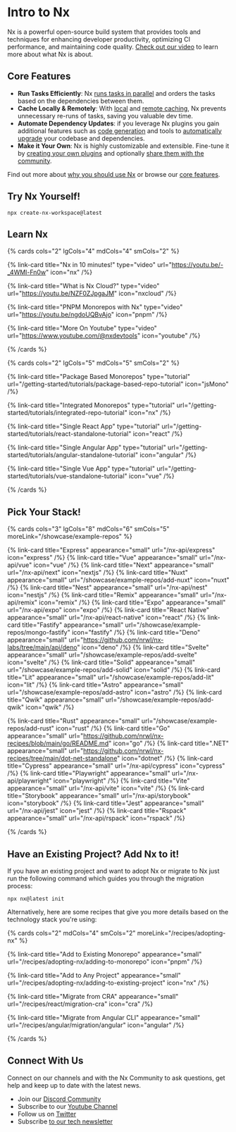 # Intro to Nx

Nx is a powerful open-source build system that provides tools and techniques for enhancing developer productivity, optimizing CI performance, and maintaining code quality. [Check out our video](/getting-started/why-nx) to learn more about what Nx is about.

## Core Features

- **Run Tasks Efficiently**: Nx [runs tasks in parallel](/core-features/run-tasks) and orders the tasks based on the dependencies between them.
- **Cache Locally & Remotely**: With [local](/core-features/cache-task-results) and [remote caching](/ci/features/remote-cache), Nx prevents unnecessary re-runs of tasks, saving you valuable dev time.
- **Automate Dependency Updates**: if you leverage Nx plugins you gain additional features such as [code generation](/core-features/plugin-features/use-code-generators) and tools to [automatically upgrade](core-features/automate-updating-dependencies) your codebase and dependencies.
- **Make it Your Own**: Nx is highly customizable and extensible. Fine-tune it by [creating your own plugins](/extending-nx/intro/getting-started) and optionally [share them with the community](/extending-nx/tutorials/publish-plugin#publish-your-nx-plugin).

<!-- - **Monorepo and Single Projects**: Nx supports both, monorepos as well as single-project (standalone) workspaces. -->

Find out more about [why you should use Nx](/getting-started/why-nx) or browse our [core features](/core-features).

## Try Nx Yourself!

```shell
npx create-nx-workspace@latest
```

## Learn Nx

{% cards cols="2" lgCols="4" mdCols="4" smCols="2" %}

{% link-card title="Nx in 10 minutes!" type="video" url="https://youtu.be/-_4WMl-Fn0w" icon="nx" /%}

{% link-card title="What is Nx Cloud?" type="video" url="https://youtu.be/NZF0ZJpgaJM" icon="nxcloud" /%}

{% link-card title="PNPM Monorepos with Nx" type="video" url="https://youtu.be/ngdoUQBvAjo" icon="pnpm" /%}

{% link-card title="More On Youtube" type="video" url="https://www.youtube.com/@nxdevtools" icon="youtube" /%}

{% /cards %}

{% cards cols="2" lgCols="5" mdCols="5" smCols="2" %}

{% link-card title="Package Based Monorepos" type="tutorial" url="/getting-started/tutorials/package-based-repo-tutorial" icon="jsMono" /%}

{% link-card title="Integrated Monorepos" type="tutorial" url="/getting-started/tutorials/integrated-repo-tutorial" icon="nx" /%}

{% link-card title="Single React App" type="tutorial" url="/getting-started/tutorials/react-standalone-tutorial" icon="react" /%}

{% link-card title="Single Angular App" type="tutorial" url="/getting-started/tutorials/angular-standalone-tutorial" icon="angular" /%}

{% link-card title="Single Vue App" type="tutorial" url="/getting-started/tutorials/vue-standalone-tutorial" icon="vue" /%}

<!-- {% link-card title="React Monorepo" type="tutorial" url="/getting-started/tutorials/react-standalone-tutorial" icon="reactMono" /%}

{% link-card title="Angular Monorepo" type="tutorial" url="/getting-started/tutorials/angular-standalone-tutorial" icon="angularMono" /%}

{% link-card title="Node Monorepo" type="tutorial" url="/getting-started/tutorials/node-server-tutorial" icon="nodeMono" /%} -->

{% /cards %}

## Pick Your Stack!

{% cards cols="3" lgCols="8" mdCols="6" smCols="5" moreLink="/showcase/example-repos" %}

{% link-card title="Express" appearance="small" url="/nx-api/express" icon="express" /%}
{% link-card title="Vue" appearance="small" url="/nx-api/vue" icon="vue" /%}
{% link-card title="Next" appearance="small" url="/nx-api/next" icon="nextjs" /%}
{% link-card title="Nuxt" appearance="small" url="/showcase/example-repos/add-nuxt" icon="nuxt" /%}
{% link-card title="Nest" appearance="small" url="/nx-api/nest" icon="nestjs" /%}
{% link-card title="Remix" appearance="small" url="/nx-api/remix" icon="remix" /%}
{% link-card title="Expo" appearance="small" url="/nx-api/expo" icon="expo" /%}
{% link-card title="React Native" appearance="small" url="/nx-api/react-native" icon="react" /%}
{% link-card title="Fastify" appearance="small" url="/showcase/example-repos/mongo-fastify" icon="fastify" /%}
{% link-card title="Deno" appearance="small" url="https://github.com/nrwl/nx-labs/tree/main/api/deno" icon="deno" /%}
{% link-card title="Svelte" appearance="small" url="/showcase/example-repos/add-svelte" icon="svelte" /%}
{% link-card title="Solid" appearance="small" url="/showcase/example-repos/add-solid" icon="solid" /%}
{% link-card title="Lit" appearance="small" url="/showcase/example-repos/add-lit" icon="lit" /%}
{% link-card title="Astro" appearance="small" url="/showcase/example-repos/add-astro" icon="astro" /%}
{% link-card title="Qwik" appearance="small" url="/showcase/example-repos/add-qwik" icon="qwik" /%}

{% link-card title="Rust" appearance="small" url="/showcase/example-repos/add-rust" icon="rust" /%}
{% link-card title="Go" appearance="small" url="https://github.com/nrwl/nx-recipes/blob/main/go/README.md" icon="go" /%}
{% link-card title=".NET" appearance="small" url="https://github.com/nrwl/nx-recipes/tree/main/dot-net-standalone" icon="dotnet" /%}
{% link-card title="Cypress" appearance="small" url="/nx-api/cypress" icon="cypress" /%}
{% link-card title="Playwright" appearance="small" url="/nx-api/playwright" icon="playwright" /%}
{% link-card title="Vite" appearance="small" url="/nx-api/vite" icon="vite" /%}
{% link-card title="Storybook" appearance="small" url="/nx-api/storybook" icon="storybook" /%}
{% link-card title="Jest" appearance="small" url="/nx-api/jest" icon="jest" /%}
{% link-card title="Rspack" appearance="small" url="/nx-api/rspack" icon="rspack" /%}

{% /cards %}

## Have an Existing Project? Add Nx to it!

If you have an existing project and want to adopt Nx or migrate to Nx just run the following command which guides you through the migration process:

```shell
npx nx@latest init
```

Alternatively, here are some recipes that give you more details based on the technology stack you're using:

{% cards cols="2" mdCols="4" smCols="2" moreLink="/recipes/adopting-nx" %}

{% link-card title="Add to Existing Monorepo" appearance="small" url="/recipes/adopting-nx/adding-to-monorepo" icon="pnpm" /%}

{% link-card title="Add to Any Project" appearance="small" url="/recipes/adopting-nx/adding-to-existing-project" icon="nx" /%}

{% link-card title="Migrate from CRA" appearance="small" url="/recipes/react/migration-cra" icon="cra" /%}

{% link-card title="Migrate from Angular CLI" appearance="small" url="/recipes/angular/migration/angular" icon="angular" /%}

{% /cards %}

## Connect With Us

Connect on our channels and with the Nx Community to ask questions, get help and keep up to date with the latest news.

- Join our [Discord Community](https://go.nx.dev/community)
- Subscribe to our [Youtube Channel](https://www.youtube.com/@nxdevtools)
- Follow us on [Twitter](https://twitter.com/nxdevtools)
- Subscribe [to our tech newsletter](https://go.nrwl.io/nx-newsletter)
